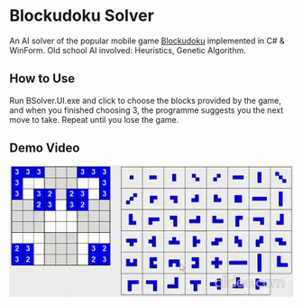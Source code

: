 # Blockudoku Solver
An AI solver of the popular mobile game <a href="https://blockudoku.easybrain.com/hc/en-us/articles/360015910737-About-the-game">Blockudoku</a> implemented in C# & WinForm.
Old school AI involved: Heuristics, Genetic Algorithm.

## How to Use

Run BSolver.UI.exe and click to choose the blocks provided by the game, and when you finished choosing 3, the programme suggests you the next move to take. Repeat until you lose the game.

## Demo Video

<img src="bsolver.gif" alt="Demo Video">

